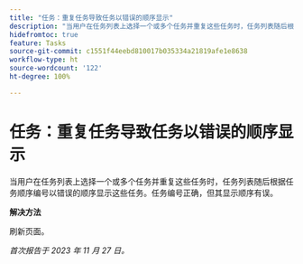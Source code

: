 ```yaml
---
title: "任务：重复任务导致任务以错误的顺序显示"
description: "当用户在任务列表上选择一个或多个任务并重复这些任务时，任务列表随后根据任务顺序编号以错误的顺序显示这些任务。任务编号正确，但其显示顺序有误。有变通方法可用。"
hidefromtoc: true
feature: Tasks
source-git-commit: c1551f44eebd810017b035334a21819afe1e8638
workflow-type: ht
source-wordcount: '122'
ht-degree: 100%

---
```



# 任务：重复任务导致任务以错误的顺序显示

当用户在任务列表上选择一个或多个任务并重复这些任务时，任务列表随后根据任务顺序编号以错误的顺序显示这些任务。任务编号正确，但其显示顺序有误。

**解决方法**

刷新页面。

_首次报告于 2023 年 11 月 27 日。_
